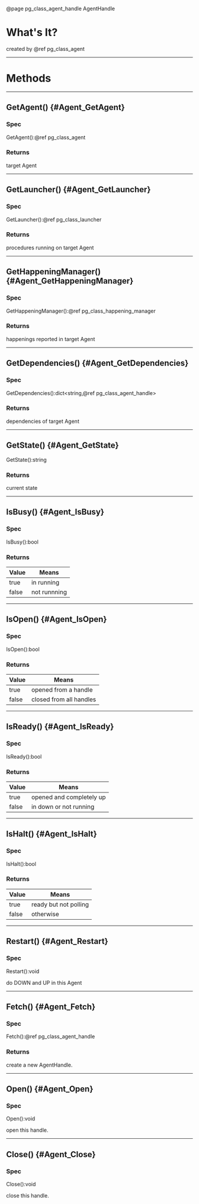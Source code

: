 ﻿@page pg_class_agent_handle AgentHandle

# What's It?

created by @ref pg_class_agent

-----
# Methods

-----
## GetAgent() {#Agent_GetAgent}

### Spec

GetAgent():@ref pg_class_agent

### Returns

target Agent  

-----
## GetLauncher() {#Agent_GetLauncher}

### Spec

GetLauncher():@ref pg_class_launcher

### Returns

procedures running on target Agent  

-----
## GetHappeningManager() {#Agent_GetHappeningManager}

### Spec

GetHappeningManager():@ref pg_class_happening_manager

### Returns

happenings reported in target Agent

-----
## GetDependencies() {#Agent_GetDependencies}

### Spec

GetDependencies():dict<string,@ref pg_class_agent_handle>

### Returns

dependencies of target Agent

-----
## GetState() {#Agent_GetState}

GetState():string

### Returns

current state  

-----
## IsBusy() {#Agent_IsBusy}

### Spec

IsBusy():bool

### Returns

| Value | Means |
|-------|-------|
| true | in running |
| false | not runnning |

-----
## IsOpen() {#Agent_IsOpen}

### Spec

IsOpen():bool

### Returns

| Value | Means |
|-------|-------|
| true | opened from a handle |
| false | closed from all handles |

-----
## IsReady() {#Agent_IsReady}

### Spec

IsReady():bool

### Returns

| Value | Means |
|-------|-------|
| true | opened and completely up |
| false | in down or not running |

-----
## IsHalt() {#Agent_IsHalt}

### Spec

IsHalt():bool

### Returns

| Value | Means |
|-------|-------|
| true | ready but not polling |
| false | otherwise |

-----
## Restart() {#Agent_Restart}

### Spec

Restart():void

do DOWN and UP in this Agent  

-----
## Fetch() {#Agent_Fetch}

### Spec

Fetch():@ref pg_class_agent_handle

### Returns

create a new AgentHandle.  

-----
## Open() {#Agent_Open}

### Spec

Open():void

open this handle.  

-----
## Close() {#Agent_Close}

### Spec

Close():void

close this handle.  
